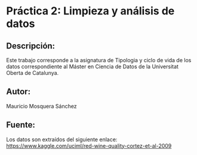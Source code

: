 # Práctica 2: Limpieza y análisis de datos
## Descripción:
Este trabajo corresponde a la asignatura de Tipologia y ciclo de vida de los datos correspondiente al Máster en Ciencia de Datos de la Universitat Oberta de Catalunya.
## Autor:
Mauricio Mosquera Sánchez
## Fuente:
Los datos son extraídos del siguiente enlace: https://www.kaggle.com/uciml/red-wine-quality-cortez-et-al-2009 
